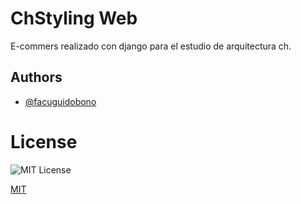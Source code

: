 
# ChStyling Web

E-commers realizado con django para el estudio de arquitectura ch.


## Authors

- [@facuguidobono](https://github.com/FacuGuidobono)

# License

![MIT License](https://img.shields.io/badge/License-MIT-green.svg)

[MIT](https://choosealicense.com/licenses/mit/)

